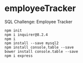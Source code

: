 # employeeTracker
SQL Challenge: Employee Tracker

```
npm init
npm i inquirer@8.2.4
npm i
npm install --save mysql2
npm install console.table --save
bower install console.table --save
npm i express
```